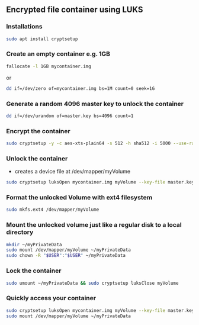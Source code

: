 ## Encrypted file container using LUKS

### Installations

```bash
sudo apt install cryptsetup
```

### Create an empty container e.g. 1GB

```bash
fallocate -l 1GB mycontainer.img
```

or

```bash
dd if=/dev/zero of=mycontainer.img bs=1M count=0 seek=1G 
```

### Generate a random 4096 master key to unlock the container

```bash
dd if=/dev/urandom of=master.key bs=4096 count=1
```

### Encrypt the container

```bash
sudo cryptsetup -y -c aes-xts-plain64 -s 512 -h sha512 -i 5000 --use-random luksFormat mycontainer.img master.key
```

### Unlock the container

* creates a device file at /dev/mapper/myVolume

```bash
sudo cryptsetup luksOpen mycontainer.img myVolume --key-file master.key
```

### Format the unlocked Volume with ext4 filesystem

```bash
sudo mkfs.ext4 /dev/mapper/myVolume
```

### Mount the unlocked volume just like a regular disk to a local directory

```bash
mkdir ~/myPrivateData
sudo mount /dev/mapper/myVolume ~/myPrivateData
sudo chown -R "$USER":"$USER" ~/myPrivateData
```

### Lock the container

```bash
sudo umount ~/myPrivateData && sudo cryptsetup luksClose myVolume
```

### Quickly access your container

```bash
sudo cryptsetup luksOpen mycontainer.img myVolume --key-file master.key
sudo mount /dev/mapper/myVolume ~/myPrivateData
```

